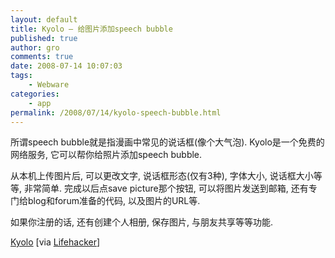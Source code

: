 ```yaml
---
layout: default
title: Kyolo – 给图片添加speech bubble
published: true
author: gro
comments: true
date: 2008-07-14 10:07:03
tags:
    - Webware
categories:
    - app
permalink: /2008/07/14/kyolo-speech-bubble.html
---
```

所谓speech bubble就是指漫画中常见的说话框(像个大气泡). Kyolo是一个免费的网络服务, 它可以帮你给照片添加speech bubble.

 

从本机上传图片后, 可以更改文字, 说话框形态(仅有3种), 字体大小, 说话框大小等等, 非常简单. 完成以后点save picture那个按钮, 可以将图片发送到邮箱, 还有专门给blog和forum准备的代码, 以及图片的URL等.

如果你注册的话, 还有创建个人相册, 保存图片, 与朋友共享等等功能.

[Kyolo][1] [via [Lifehacker][2]]

 [1]: http://kyolo.com/ "kyolo create speech bubble online"
 [2]: http://lifehacker.com/398399/kyolo-adds-no+hassle-speech-bubbles-to-digital-pics "kyolo adds speech bubbles to digital pics"